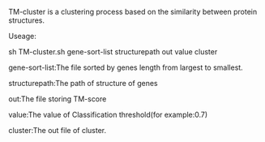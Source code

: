 TM-cluster is a clustering process based on the similarity between protein structures.

Useage:

sh TM-cluster.sh gene-sort-list structurepath out value cluster

gene-sort-list:The file sorted by genes length from largest to smallest.

structurepath:The path of structure of genes

out:The file storing TM-score 

value:The value of Classification threshold(for example:0.7)

cluster:The out file of cluster.
